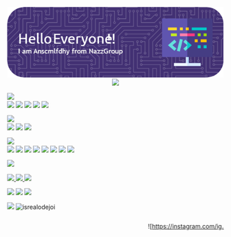 <img src="./banner.png">

<div align="center">
  <img height="150" src="https://media.giphy.com/media/M9gbBd9nbDrOTu1Mqx/giphy.gif"/>
</div>


<img src="https://img.shields.io/badge/My%20Skills-000000?style=for-the-badge&logo=framework&logoColor=white"/><br>
<img src="https://img.shields.io/badge/HTML5-E34F26?style=for-the-badge&logo=html5&logoColor=white" /> <img src="https://img.shields.io/badge/JavaScript-323330?style=for-the-badge&logo=javascript&logoColor=F7DF1E" /> <img src="https://img.shields.io/badge/PHP-777BB4?style=for-the-badge&logo=php&logoColor=white" /> <img src="https://img.shields.io/badge/Python-FFD43B?style=for-the-badge&logo=python&logoColor=blue" /> <img src="https://img.shields.io/badge/C%2B%2B-00599C?style=for-the-badge&logo=c%2B%2B&logoColor=white" />

<img src="https://img.shields.io/badge/Data%20Base-000000?style=for-the-badge&logo=framework&logoColor=white"/><br>
<img src="https://img.shields.io/badge/MySQL-005C84?style=for-the-badge&logo=mysql&logoColor=white"/> <img src="https://img.shields.io/badge/MariaDB-003545?style=for-the-badge&logo=mariadb&logoColor=white"/> <img src="https://img.shields.io/badge/MongoDB-4EA94B?style=for-the-badge&logo=mongodb&logoColor=white"/>

<img src="https://img.shields.io/badge/Framework-000000?style=for-the-badge&logo=framework&logoColor=white"/><br>
<img src="https://img.shields.io/badge/Bootstrap-563D7C?style=for-the-badge&logo=bootstrap&logoColor=white"/> <img src="https://img.shields.io/badge/Docker-2CA5E0?style=for-the-badge&logo=docker&logoColor=white"/> <img src="https://img.shields.io/badge/Nginx-009639?style=for-the-badge&logo=nginx&logoColor=white"/> <img src="https://img.shields.io/badge/Node%20js-339933?style=for-the-badge&logo=nodedotjs&logoColor=white"/> <img src="https://img.shields.io/badge/ngrok-140648?style=for-the-badge&logo=Ngrok&logoColor=white"/> <img src="https://img.shields.io/badge/npm-CB3837?style=for-the-badge&logo=npm&logoColor=white"/> <img src="https://img.shields.io/badge/Yarn-2C8EBB?style=for-the-badge&logo=yarn&logoColor=white"/> <img src="https://img.shields.io/badge/Laravel-FF2D20?style=for-the-badge&logo=laravel&logoColor=white"/>

<img src="https://img.shields.io/badge/Connect%20With%20Me!-000000?style=for-the-badge&logo=framework&logoColor=white"/><br>
<p align="left"> <a href="https://github.com/NassOfficial"> <img src="https://img.shields.io/badge/GitHub-000?style=for-the-badge&logo=github&logoColor=white" /> </a> <a href="https://linkedin.com/in/Anscmlfdhy"> <img src="https://img.shields.io/badge/LinkedIn-0A66C2?style=for-the-badge&logo=linkedin&logoColor=white" /> </a> <a href="https://instagram.com/ig.anscmlfdhy"> <img src="https://img.shields.io/badge/Instagram-E4405F?style=for-the-badge&logo=instagram&logoColor=white" /> </a> </p>


<img src="https://img.shields.io/badge/-HackerGank-purple?style=for-the-badge&logo=&logoColor=white">

<img src="https://img.shields.io/badge/-My%20Stats-black?style=for-the-badge&logo=&logoColor=white">

<img src="https://github-readme-stats.vercel.app/api?username=nassofficial&show_icons=true&theme=gruvbox"/>

<p>
    <img src="https://img.shields.io/badge/Text%20Editor-Visual%20Studio%20Code-red?&logo=visual%20studio%20code&logoColor=red" />
    <img src="https://komarev.com/ghpvc/?username=goonesmile&label=Profile%20views&color=0e75b6&style=flat" alt="isrealodejoi" />
</p>

<marquee>

  
![https://instagram.com/ig.anscmlfdhy](https://img.shields.io/badge/Copyright©2025%20|NazzGroup-000000?)

</marquee>
